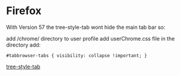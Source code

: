 # Firefox

With Version 57 the tree-style-tab wont hide the main tab bar so:

add /chrome/ directory to user profile
add userChrome.css file in the directory 
add:

```
#tabbrowser-tabs { visibility: collapse !important; }
```

[tree-style-tab](https://www.ghacks.net/2017/09/27/tree-style-tab-is-a-webextension-now/)
